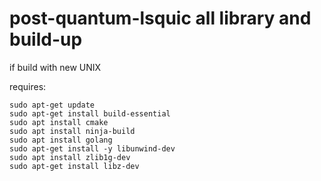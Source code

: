 # post-quantum-lsquic all library and build-up

if build with new UNIX

requires:

```
sudo apt-get update
sudo apt-get install build-essential
sudo apt install cmake
sudo apt install ninja-build
sudo apt install golang
sudo apt-get install -y libunwind-dev
sudo apt install zlib1g-dev
sudo apt-get install libz-dev
```
